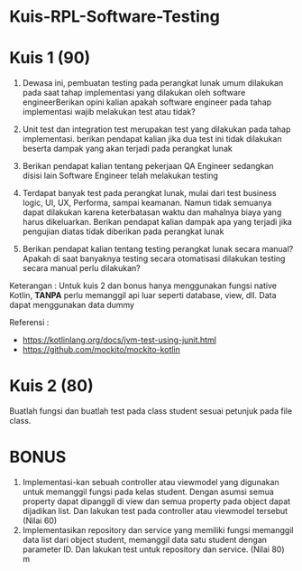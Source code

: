 # Kuis-RPL-Software-Testing

# Kuis 1 (90)
1. Dewasa ini, pembuatan testing pada perangkat lunak umum dilakukan pada saat tahap implementasi yang dilakukan oleh software
   engineerBerikan opini kalian apakah software engineer pada tahap implementasi wajib melakukan test atau tidak?

2. Unit test dan integration test merupakan test yang dilakukan pada tahap implementasi. berikan pendapat kalian jika dua test
   ini tidak dilakukan beserta dampak yang akan terjadi pada perangkat lunak

3. Berikan pendapat kalian tentang pekerjaan QA Engineer sedangkan disisi lain Software Engineer telah melakukan testing

4. Terdapat banyak test pada perangkat lunak, mulai dari test business logic, UI, UX, Performa, sampai keamanan. Namun tidak
   semuanya dapat dilakukan karena keterbatasan waktu dan mahalnya biaya yang harus dikeluarkan. Berikan pendapat kalian dampak
   apa yang terjadi jika pengujian diatas tidak diberikan pada perangkat lunak
5. Berikan pendapat kalian tentang testing perangkat lunak secara manual? Apakah di saat banyaknya testing secara otomatisasi dilakukan testing secara 
manual perlu dilakukan?

Keterangan : Untuk kuis 2 dan bonus hanya menggunakan fungsi native Kotlin, **TANPA** perlu memanggil api luar seperti database, view, dll.
Data dapat menggunakan data dummy

Referensi :

- https://kotlinlang.org/docs/jvm-test-using-junit.html
- https://github.com/mockito/mockito-kotlin

# Kuis 2 (80)
Buatlah fungsi dan buatlah test pada class student sesuai petunjuk pada file class.

# BONUS
1. Implementasi-kan sebuah controller atau viewmodel
   yang digunakan untuk memanggil fungsi pada kelas student. Dengan asumsi semua property
   dapat dipanggil di view dan semua property pada object dapat dijadikan list. Dan lakukan test pada controller atau viewmodel tersebut (Nilai 60)
2. Implementasikan repository dan service yang memiliki fungsi memanggil data list dari
   object student, memanggil data satu student dengan parameter ID. 
Dan lakukan test untuk repository dan service. (Nilai 80)
m
